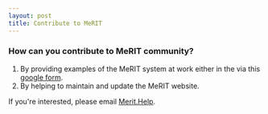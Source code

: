 ```yaml
---
layout: post
title: Contribute to MeRIT
---
```


<h3>How can you contribute to MeRIT community?</h3>

1. By providing examples of the MeRIT system at work either in the via this [google form](https://forms.gle/RvS1HTcQSKfY6mZt7).
2. By helping to maintain and update the MeRIT website.

If you're interested, please email [Merit.Help](merit.help.contact@gmail.com).

